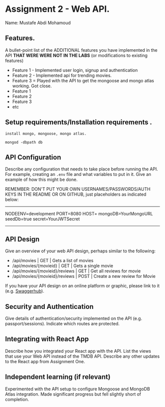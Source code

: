# Assignment 2 - Web API.

Name: Mustafe Abdi Mohamoud

## Features.

A bullet-point list of the ADDITIONAL features you have implemented in the API **THAT WERE WERE NOT IN THE LABS** (or modifications to existing features)
 
 + Feature 1 - Implemented user login, signup and authentication
 + Feature 2 - Implemented api for trending movies.
 + Feature 3 = Played with the API to get the mongoose and mongo atlas working. Got close.
 + Feature 1 
 + Feature 2 
 + Feature 3 
 + etc

## Setup requirements/Installation requirements .

```
install mongo, mongoose, mongo atlas.
```
```
mongod -dbpath db
```

## API Configuration

Describe any configuration that needs to take place before running the API. For example, creating an `.env` file and what variables to put in it. Give an example of how this might be done.

REMEMBER: DON'T PUT YOUR OWN USERNAMES/PASSWORDS/AUTH KEYS IN THE README OR ON GITHUB, just placeholders as indicated below:

______________________
NODEENV=development
PORT=8080
HOST=
mongoDB=YourMongoURL
seedDb=true
secret=YourJWTSecret
______________________

## API Design
Give an overview of your web API design, perhaps similar to the following: 

- /api/movies | GET | Gets a list of movies 
- /api/movies/{movieid} | GET | Gets a single movie 
- /api/movies/{movieid}/reviews | GET | Get all reviews for movie 
- /api/movies/{movieid}/reviews | POST | Create a new review for Movie 

If you have your API design on an online platform or graphic, please link to it (e.g. [Swaggerhub](https://app.swaggerhub.com/)).

## Security and Authentication

Give details of authentication/security implemented on the API (e.g. passport/sessions). Indicate which routes are protected.

## Integrating with React App

Describe how you integrated your React app with the API. List the views that use your Web API instead of the TMDB API. Describe any other updates to the React app from Assignment One.

## Independent learning (if relevant)

Experimented with the API setup to configure Mongoose and MongoDB Atlas integration. Made significant progress but fell slightly short of completion.